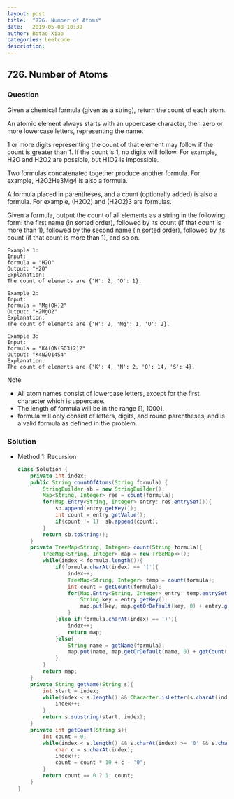 ```yaml
---
layout: post
title:  "726. Number of Atoms"
date:   2019-05-08 10:39
author: Botao Xiao
categories: Leetcode
description:
---
```

## 726. Number of Atoms

### Question
Given a chemical formula (given as a string), return the count of each atom.

An atomic element always starts with an uppercase character, then zero or more lowercase letters, representing the name.

1 or more digits representing the count of that element may follow if the count is greater than 1. If the count is 1, no digits will follow. For example, H2O and H2O2 are possible, but H1O2 is impossible.

Two formulas concatenated together produce another formula. For example, H2O2He3Mg4 is also a formula.

A formula placed in parentheses, and a count (optionally added) is also a formula. For example, (H2O2) and (H2O2)3 are formulas.

Given a formula, output the count of all elements as a string in the following form: the first name (in sorted order), followed by its count (if that count is more than 1), followed by the second name (in sorted order), followed by its count (if that count is more than 1), and so on.

```
Example 1:
Input:
formula = "H2O"
Output: "H2O"
Explanation:
The count of elements are {'H': 2, 'O': 1}.

Example 2:
Input:
formula = "Mg(OH)2"
Output: "H2MgO2"
Explanation:
The count of elements are {'H': 2, 'Mg': 1, 'O': 2}.

Example 3:
Input:
formula = "K4(ON(SO3)2)2"
Output: "K4N2O14S4"
Explanation:
The count of elements are {'K': 4, 'N': 2, 'O': 14, 'S': 4}.
```

Note:
* All atom names consist of lowercase letters, except for the first character which is uppercase.
* The length of formula will be in the range [1, 1000].
* formula will only consist of letters, digits, and round parentheses, and is a valid formula as defined in the problem.

### Solution
* Method 1: Recursion
  ```Java
  class Solution {
      private int index;
      public String countOfAtoms(String formula) {
          StringBuilder sb = new StringBuilder();
          Map<String, Integer> res = count(formula);
          for(Map.Entry<String, Integer> entry: res.entrySet()){
              sb.append(entry.getKey());
              int count = entry.getValue();
              if(count != 1)  sb.append(count);
          }
          return sb.toString();
      }
      private TreeMap<String, Integer> count(String formula){
          TreeMap<String, Integer> map = new TreeMap<>();
          while(index < formula.length()){
              if(formula.charAt(index) == '('){
                  index++;
                  TreeMap<String, Integer> temp = count(formula);
                  int count = getCount(formula);
                  for(Map.Entry<String, Integer> entry: temp.entrySet()){
                      String key = entry.getKey();
                      map.put(key, map.getOrDefault(key, 0) + entry.getValue() * count);
                  }
              }else if(formula.charAt(index) == ')'){
                  index++;
                  return map;
              }else{
                  String name = getName(formula);
                  map.put(name, map.getOrDefault(name, 0) + getCount(formula));
              }
          }
          return map;
      }
      private String getName(String s){
          int start = index;
          while(index < s.length() && Character.isLetter(s.charAt(index)) && (index == start || Character.isLowerCase(s.charAt(index)))){
              index++;
          }
          return s.substring(start, index);
      }
      private int getCount(String s){
          int count = 0;
          while(index < s.length() && s.charAt(index) >= '0' && s.charAt(index) <= '9'){
              char c = s.charAt(index);
              index++;
              count = count * 10 + c - '0';
          }
          return count == 0 ? 1: count;
      }
  }
  ```
